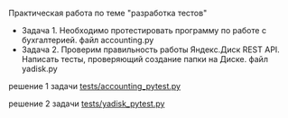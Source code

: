 Практическая работа по теме "разработка тестов"

* Задача 1. Необходимо протестировать программу по работе с бухгалтерией. файл accounting.py
* Задача 2. Проверим правильность работы Яндекс.Диск REST API. Написать тесты, проверяющий создание папки на Диске. файл yadisk.py

решение 1 задачи [tests/accounting_pytest.py](https://github.com/DubrovinMikhail/python_tests/blob/main/tests/accounting_pytest.py)

решение 2 задачи [tests/yadisk_pytest.py]()
